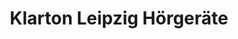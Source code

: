 ---
title: "Klarton Leipzig Hörgeräte"
url: /leipzig/klarton-leipzig-hoergeraete/
shop: Hörgeräte
---
